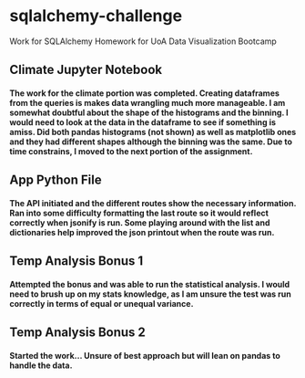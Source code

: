 # sqlalchemy-challenge

Work for SQLAlchemy Homework for UoA Data Visualization Bootcamp

## Climate Jupyter Notebook

#### The work for the climate portion was completed. Creating dataframes from the queries is makes data wrangling much more manageable. I am somewhat doubtful about the shape of the histograms and the binning. I would need to look at the data in the dataframe to see if something is amiss. Did both pandas histograms (not shown) as well as matplotlib ones and they had different shapes although the binning was the same. Due to time constrains, I moved to the next portion of the assignment.

## App Python File

#### The API initiated and the different routes show the necessary information. Ran into some difficulty formatting the last route so it would reflect correctly when jsonify is run. Some playing around with the list and dictionaries help improved the json printout when the route was run.

## Temp Analysis Bonus 1

#### Attempted the bonus and was able to run the statistical analysis. I would need to brush up on my stats knowledge, as I am unsure the test was run correctly in terms of equal or unequal variance.

## Temp Analysis Bonus 2

#### Started the work... Unsure of best approach but will lean on pandas to handle the data.
